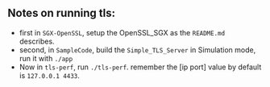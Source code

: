 ## Notes on running tls:
- first in `SGX-OpenSSL`, setup the OpenSSL_SGX as the `README.md` describes.
- second, in `SampleCode`, build the `Simple_TLS_Server` in Simulation mode, run it with `./app`
- Now in `tls-perf`, run `./tls-perf`. remember the [ip port] value by default is `127.0.0.1 4433`.